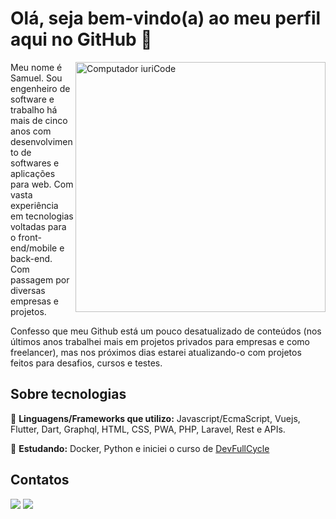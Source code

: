 # Olá, seja bem-vindo(a) ao meu perfil aqui no GitHub 👋

<img src="https://raw.githubusercontent.com/MicaelliMedeiros/micaellimedeiros/master/image/computer-illustration.png" min-width="400px" max-width="400px" width="400px" align="right" alt="Computador iuriCode">

<p align="left"> 
  Meu nome é Samuel. Sou engenheiro de software e trabalho há mais de cinco anos com desenvolvimento de softwares e aplicações para web. Com vasta experiência em tecnologias voltadas para o front-end/mobile e back-end. Com passagem por diversas empresas e projetos.
</p>

<p align="left"> 
 Confesso que meu Github está um pouco desatualizado de conteúdos (nos últimos anos trabalhei mais em projetos privados para empresas e como freelancer), mas nos próximos dias estarei atualizando-o com projetos feitos para desafios, cursos e testes.
</p>

## Sobre tecnologias
<p align="left">
  🦄 <strong>Linguagens/Frameworks que utilizo:</strong> Javascript/EcmaScript, Vuejs, Flutter, Dart, Graphql, HTML, CSS, PWA, PHP, Laravel, Rest e APIs.
</p>

<p align="left">
  🦄 <strong>Estudando:</strong> Docker, Python e iniciei o curso de <a href="https://fullcycle.com.br/" target="_blank">DevFullCycle</a>
</p>

## Contatos
<p align="left">
  <a href="mailto:nonokapereira@gmail.com" alt="Gmail">
  <img src="https://img.shields.io/badge/-Gmail-FF0000?style=flat-square&labelColor=FF0000&logo=gmail&logoColor=white&link=mailto:nonokapereira@gmail.com" /></a>

  <a href="https://www.linkedin.com/in/samuelpereirasilva/" alt="Linkedin">
  <img src="https://img.shields.io/badge/-Linkedin-0e76a8?style=flat-square&logo=Linkedin&logoColor=white&link=LINK-DO-SEU-LINKEDIN" /></a>
  <!--
  <a href="#" alt="Instagram">
  <img src="https://img.shields.io/badge/-Instagram-DF0174?style=flat-square&labelColor=DF0174&logo=instagram&logoColor=white&link=LINK-DO-SEU-INSTAGRAM"/></a>
-->
</p>  

